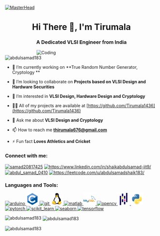 [![MasterHead](https://altair.com/images/default-source/resource-images/semiconductor_track_thumb-jpg.jpg?sfvrsn=ae469f37_0)](https://github.com/Tirumala1436)
<h1 align="center">Hi There 👋, I'm Tirumala</h1>
<h3 align="center">A Dedicated VLSI Engineer from India</h3>

<img align="right" alt="Coding" width="400" src="https://media0.giphy.com/media/v1.Y2lkPTc5MGI3NjExZnpqa251ODF4ZW5uZzNwaG5tYW5mbjByZ3d5bmN6OWsxOGUzaHI3biZlcD12MV9pbnRlcm5hbF9naWZfYnlfaWQmY3Q9Zw/qgQUggAC3Pfv687qPC/giphy.gif">
<p align="left"> <img src="https://komarev.com/ghpvc/?username=abdulsamad183&label=Profile%20views&color=0e75b6&style=flat" alt="abdulsamad183" /> </p>

- 🔭 I’m currently working on **True Random Number Generator, Cryptology **

- 👯 I’m looking to collaborate on **Projects based on VLSI Design and Hardware Securities**

- 🤝 I’m interested in **VLSI Design, Hardware Design and Cryptology**

- 👨‍💻 All of my projects are available at [https://github.com/Tirumala1436](https://github.com/Tirumala1436)

- 💬 Ask me about **VLSI Design and Cryptology**

- 📫 How to reach me **thirumala676@gmail.com**

- ⚡ Fun fact **Loves Athletics and Cricket**

<h3 align="left">Connect with me:</h3>
<p align="left">
<a href="https://twitter.com/samad20817425" target="blank"><img align="center" src="https://raw.githubusercontent.com/rahuldkjain/github-profile-readme-generator/master/src/images/icons/Social/twitter.svg" alt="samad20817425" height="30" width="40" /></a>
<a href="https://linkedin.com/in/https://www.linkedin.com/in/shaikabdulsamad-iit9/" target="blank"><img align="center" src="https://raw.githubusercontent.com/rahuldkjain/github-profile-readme-generator/master/src/images/icons/Social/linked-in-alt.svg" alt="https://www.linkedin.com/in/shaikabdulsamad-iit9/" height="30" width="40" /></a>
<a href="https://instagram.com/abdul_samad_0410" target="blank"><img align="center" src="https://raw.githubusercontent.com/rahuldkjain/github-profile-readme-generator/master/src/images/icons/Social/instagram.svg" alt="abdul_samad_0410" height="30" width="40" /></a>
<a href="https://www.leetcode.com/https://leetcode.com/u/abdulsamadshaik183/" target="blank"><img align="center" src="https://raw.githubusercontent.com/rahuldkjain/github-profile-readme-generator/master/src/images/icons/Social/leet-code.svg" alt="https://leetcode.com/u/abdulsamadshaik183/" height="30" width="40" /></a>
</p>

<h3 align="left">Languages and Tools:</h3>
<p align="left"> <a href="https://www.arduino.cc/" target="_blank" rel="noreferrer"> <img src="https://cdn.worldvectorlogo.com/logos/arduino-1.svg" alt="arduino" width="40" height="40"/> </a> <a href="https://www.cprogramming.com/" target="_blank" rel="noreferrer"> <img src="https://raw.githubusercontent.com/devicons/devicon/master/icons/c/c-original.svg" alt="c" width="40" height="40"/> </a> <a href="https://git-scm.com/" target="_blank" rel="noreferrer"> <img src="https://www.vectorlogo.zone/logos/git-scm/git-scm-icon.svg" alt="git" width="40" height="40"/> </a> <a href="https://www.linux.org/" target="_blank" rel="noreferrer"> <img src="https://raw.githubusercontent.com/devicons/devicon/master/icons/linux/linux-original.svg" alt="linux" width="40" height="40"/> </a> <a href="https://www.mathworks.com/" target="_blank" rel="noreferrer"> <img src="https://upload.wikimedia.org/wikipedia/commons/2/21/Matlab_Logo.png" alt="matlab" width="40" height="40"/> </a> <a href="https://www.mysql.com/" target="_blank" rel="noreferrer"> <img src="https://raw.githubusercontent.com/devicons/devicon/master/icons/mysql/mysql-original-wordmark.svg" alt="mysql" width="40" height="40"/> </a> <a href="https://opencv.org/" target="_blank" rel="noreferrer"> <img src="https://www.vectorlogo.zone/logos/opencv/opencv-icon.svg" alt="opencv" width="40" height="40"/> </a> <a href="https://pandas.pydata.org/" target="_blank" rel="noreferrer"> <img src="https://raw.githubusercontent.com/devicons/devicon/2ae2a900d2f041da66e950e4d48052658d850630/icons/pandas/pandas-original.svg" alt="pandas" width="40" height="40"/> </a> <a href="https://www.python.org" target="_blank" rel="noreferrer"> <img src="https://raw.githubusercontent.com/devicons/devicon/master/icons/python/python-original.svg" alt="python" width="40" height="40"/> </a> <a href="https://pytorch.org/" target="_blank" rel="noreferrer"> <img src="https://www.vectorlogo.zone/logos/pytorch/pytorch-icon.svg" alt="pytorch" width="40" height="40"/> </a> <a href="https://scikit-learn.org/" target="_blank" rel="noreferrer"> <img src="https://upload.wikimedia.org/wikipedia/commons/0/05/Scikit_learn_logo_small.svg" alt="scikit_learn" width="40" height="40"/> </a> <a href="https://seaborn.pydata.org/" target="_blank" rel="noreferrer"> <img src="https://seaborn.pydata.org/_images/logo-mark-lightbg.svg" alt="seaborn" width="40" height="40"/> </a> <a href="https://www.tensorflow.org" target="_blank" rel="noreferrer"> <img src="https://www.vectorlogo.zone/logos/tensorflow/tensorflow-icon.svg" alt="tensorflow" width="40" height="40"/> </a> </p>

<p><img align="left" src="https://github-readme-stats.vercel.app/api/top-langs?username=abdulsamad183&show_icons=true&locale=en&layout=compact" alt="abdulsamad183" /></p>

<p>&nbsp;<img align="center" src="https://github-readme-stats.vercel.app/api?username=abdulsamad183&show_icons=true&locale=en" alt="abdulsamad183" /></p>

<p><img align="center" src="https://github-readme-streak-stats.herokuapp.com/?user=abdulsamad183&" alt="abdulsamad183" /></p>
